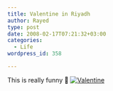 ```yaml
---
title: Valentine in Riyadh
author: Rayed
type: post
date: 2008-02-17T07:21:32+03:00
categories:
  - Life
wordpress_id: 358

---
```

This is really funny 🙂
<a href="http://www.alwatan.com.sa/news/caricatureInfo.asp?issueno=2697&#038;imgID=1921">
<img src='/static/uploads/2008/02/1702misp36n36.jpg' alt='Valentine' />
</a>
